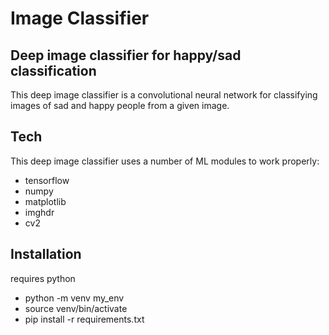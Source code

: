 # Image Classifier
## Deep image classifier for happy/sad classification

This deep image classifier is a convolutional neural network for classifying images of sad and happy people from a given image.

## Tech

This deep image classifier uses a number of ML modules to work properly:

- tensorflow
- numpy
- matplotlib
- imghdr
- cv2

## Installation

requires python

- python -m venv my_env
- source venv/bin/activate
- pip install -r requirements.txt